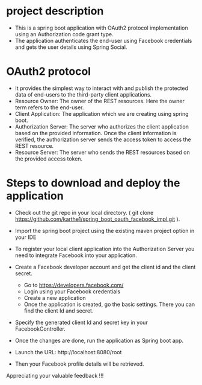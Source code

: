 # project description

* This is a spring boot application with OAuth2 protocol implementation using an Authorization code grant type. 
* The application authenticates the end-user using Facebook credentials and gets the user details using Spring Social.

# OAuth2 protocol

* It provides the simplest way to interact with and publish the protected data of end-users to the third-party client applications.
* Resource Owner: The owner of the REST resources. Here the owner term refers to the end-user. 
* Client Application: The application which we are creating using spring boot.
* Authorization Server: The server who authorizes the client application based on the provided information. Once the client information is verified, the authorization server sends the access token to access the REST resource.
* Resource Server: The server who sends the REST resources based on the provided access token.

# Steps to download and deploy the application 

* Check out the git repo in your local directory. ( git clone https://github.com/karthe1/spring_boot_oauth_facebook_impl.git ).

* Import the spring boot project using the existing maven project option in your IDE

* To register your local client application into the Authorization Server you need to integrate Facebook into your application.

* Create a Facebook developer account and get the client id and the client secret.

	* Go to https://developers.facebook.com/
	* Login using your Facebook credentials
	* Create a new application
	* Once the application is created, go the basic settings. There you can find the client Id and secret.
	
* Specify the generated client Id and secret key in your FacebookController.

* Once the changes are done, run the application as Spring boot app.

* Launch the URL: http://localhost:8080/root

* Then your Facebook profile details will be retrieved.



Appreciating your valuable feedback !!!
